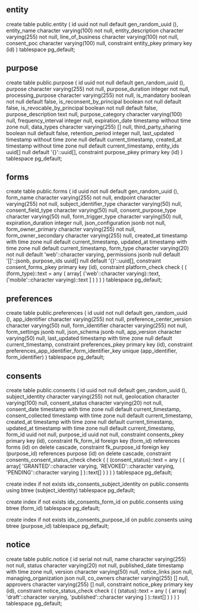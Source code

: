 ## entity

create table
  public.entity (
    id uuid not null default gen_random_uuid (),
    entity_name character varying(100) not null,
    entity_description character varying(255) not null,
    line_of_business character varying(100) not null,
    consent_poc character varying(100) null,
    constraint entity_pkey primary key (id)
  ) tablespace pg_default;

## purpose

create table
  public.purpose (
    id uuid not null default gen_random_uuid (),
    purpose character varying(255) not null,
    purpose_duration integer not null,
    processing_purpose character varying(255) not null,
    is_mandatory boolean not null default false,
    is_reconsent_by_principal boolean not null default false,
    is_revocable_by_principal boolean not null default false,
    purpose_description text null,
    purpose_category character varying(100) null,
    frequency_interval integer null,
    expiration_date timestamp without time zone null,
    data_types character varying(255) [] null,
    third_party_sharing boolean null default false,
    retention_period integer null,
    last_updated timestamp without time zone null default current_timestamp,
    created_at timestamp without time zone null default current_timestamp,
    entity_ids uuid[] null default '{}'::uuid[],
    constraint purpose_pkey primary key (id)
  ) tablespace pg_default;

## forms

create table
  public.forms (
    id uuid not null default gen_random_uuid (),
    form_name character varying(255) not null,
    endpoint character varying(255) not null,
    subject_identifier_type character varying(50) null,
    consent_field_type character varying(50) null,
    consent_purpose_type character varying(50) null,
    form_trigger_type character varying(50) null,
    expiration_duration integer null,
    json_configuration jsonb not null,
    form_owner_primary character varying(255) not null,
    form_owner_secondary character varying(255) null,
    created_at timestamp with time zone null default current_timestamp,
    updated_at timestamp with time zone null default current_timestamp,
    form_type character varying(20) not null default 'web'::character varying,
    permissions jsonb null default '[]'::jsonb,
    purpose_ids uuid[] null default '{}'::uuid[],
    constraint consent_forms_pkey primary key (id),
    constraint platform_check check (
      (
        (form_type)::text = any (
          array[
            ('web'::character varying)::text,
            ('mobile'::character varying)::text
          ]
        )
      )
    )
  ) tablespace pg_default;

## preferences

create table
  public.preferences (
    id uuid not null default gen_random_uuid (),
    app_identifier character varying(255) not null,
    preference_center_version character varying(50) null,
    form_identifier character varying(255) not null,
    form_settings jsonb null,
    json_schema jsonb null,
    app_version character varying(50) null,
    last_updated timestamp with time zone null default current_timestamp,
    constraint preferences_pkey primary key (id),
    constraint preferences_app_identifier_form_identifier_key unique (app_identifier, form_identifier)
  ) tablespace pg_default;

## consents

create table
  public.consents (
    id uuid not null default gen_random_uuid (),
    subject_identity character varying(255) not null,
    geolocation character varying(100) null,
    consent_status character varying(20) not null,
    consent_date timestamp with time zone null default current_timestamp,
    consent_collected timestamp with time zone null default current_timestamp,
    created_at timestamp with time zone null default current_timestamp,
    updated_at timestamp with time zone null default current_timestamp,
    form_id uuid not null,
    purpose_id uuid not null,
    constraint consents_pkey primary key (id),
    constraint fk_form_id foreign key (form_id) references forms (id) on delete cascade,
    constraint fk_purpose_id foreign key (purpose_id) references purpose (id) on delete cascade,
    constraint consents_consent_status_check check (
      (
        (consent_status)::text = any (
          (
            array[
              'GRANTED'::character varying,
              'REVOKED'::character varying,
              'PENDING'::character varying
            ]
          )::text[]
        )
      )
    )
  ) tablespace pg_default;

create index if not exists idx_consents_subject_identity on public.consents using btree (subject_identity) tablespace pg_default;

create index if not exists idx_consents_form_id on public.consents using btree (form_id) tablespace pg_default;

create index if not exists idx_consents_purpose_id on public.consents using btree (purpose_id) tablespace pg_default;

## notice

create table
  public.notice (
    id serial not null,
    name character varying(255) not null,
    status character varying(20) not null,
    published_date timestamp with time zone null,
    version character varying(50) null,
    notice_links json null,
    managing_organization json null,
    co_owners character varying(255) [] null,
    approvers character varying(255) [] null,
    constraint notice_pkey primary key (id),
    constraint notice_status_check check (
      (
        (status)::text = any (
          (
            array[
              'draft'::character varying,
              'published'::character varying
            ]
          )::text[]
        )
      )
    )
  ) tablespace pg_default;